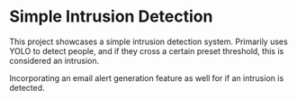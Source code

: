 # Simple Intrusion Detection

This project showcases a simple intrusion detection system. Primarily uses YOLO to detect people, and if they cross a certain preset threshold, this is considered an intrusion.

Incorporating an email alert generation feature as well for if an intrusion is detected.